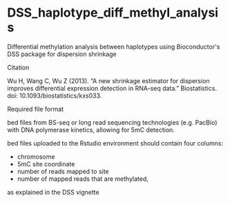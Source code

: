 # DSS_haplotype_diff_methyl_analysis
Differential methylation analysis between haplotypes using Bioconductor's DSS package for dispersion shrinkage

Citation

Wu H, Wang C, Wu Z (2013). “A new shrinkage estimator for dispersion improves differential expression detection in RNA-seq data.” 
Biostatistics. doi: 10.1093/biostatistics/kxs033.

Required file format

bed files from BS-seq or long read sequencing technologies (e.g. PacBio) with DNA polymerase kinetics, allowing for 5mC detection.

bed files uploaded to the Rstudio environment should contain four columns:
- chromosome
- 5mC site coordinate
- number of reads mapped to site
- number of mapped reads that are methylated,

as explained in the DSS vignette
